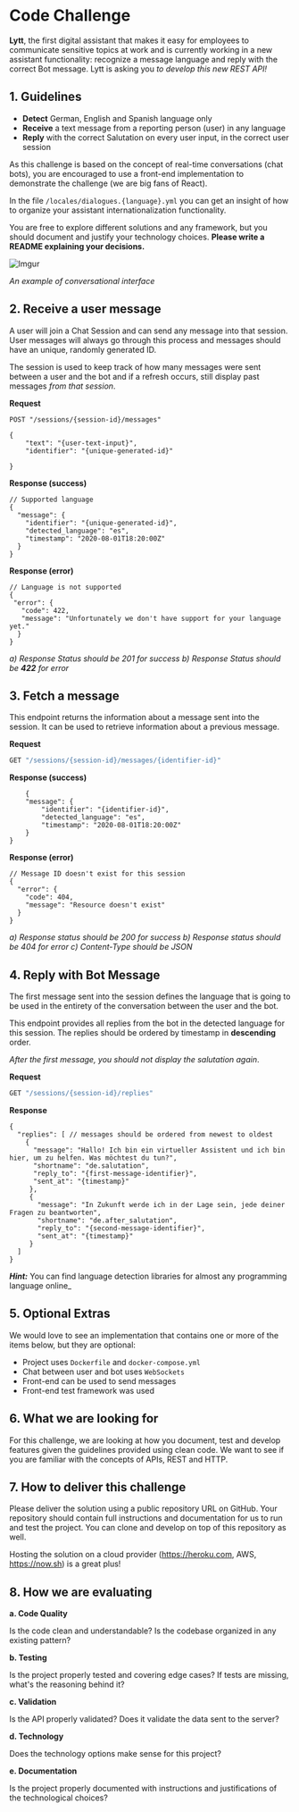 # Code Challenge

**Lytt**, the first digital assistant that makes it easy for employees to communicate sensitive topics at work and is currently working in a new assistant functionality: recognize a message language and reply with the correct Bot message. Lytt is asking you _to develop this new REST API!_


## 1. Guidelines

-   **Detect** German, English and Spanish language only
-   **Receive** a text message from a reporting person (user) in any language
-   **Reply** with the correct Salutation on every user input, in the correct user session

As this challenge is based on the concept of real-time conversations (chat bots), you are encouraged to use a front-end implementation to demonstrate the challenge (we are big fans of React).

In the file `/locales/dialogues.{language}.yml` you can get an insight of how to organize your assistant internationalization functionality.

You are free to explore different solutions and any framework, but you should document and justify your technology choices. **Please write a README explaining your decisions.**


![Imgur](https://i.imgur.com/u58St4X.png)

_An example of conversational interface_


## 2. Receive a user message

A user will join a Chat Session and can send any message into that session. User messages will always go through this process and messages should have an unique, randomly generated ID. 

The session is used to keep track of how many messages were sent between a user and the bot and if a refresh occurs, still display past messages _from that session_.

**Request**

    POST "/sessions/{session-id}/messages"
```json5
{
    "text": "{user-text-input}",
    "identifier": "{unique-generated-id}"

}
```

**Response (success)**

```json5
// Supported language
{
  "message": {
    "identifier": "{unique-generated-id}",
    "detected_language": "es",
    "timestamp": "2020-08-01T18:20:00Z"
  }
}
```

**Response (error)**

```json5
// Language is not supported
{
 "error": {
   "code": 422,
   "message": "Unfortunately we don't have support for your language yet."
  }
}
```

_a) Response Status should be 201 for success_
_b) Response Status should be __422__ for error_




## 3. Fetch a message 

This endpoint returns the information about a message sent into the session. It can be used to retrieve information about a previous message.

**Request**

```javascript
GET "/sessions/{session-id}/messages/{identifier-id}"
```

**Response (success)**

```json5
    {
    "message": {
        "identifier": "{identifier-id}",
        "detected_language": "es",
        "timestamp": "2020-08-01T18:20:00Z"
    }
}
```

**Response (error)**

```json5
// Message ID doesn't exist for this session
{
  "error": {
    "code": 404,
    "message": "Resource doesn't exist"
  }
}
```

_a) Response status should be 200 for success_
_b) Response status should be 404 for error_
_c) Content-Type should be JSON_




## 4. Reply with Bot Message

The first message sent into the session defines the language that is going to be used in the entirety of the conversation between the user and the bot.

This endpoint provides all replies from the bot in the detected language for this session. The replies should be ordered by timestamp in **descending** order.

_After the first message, you should not display the salutation again_.

**Request**

```javascript
GET "/sessions/{session-id}/replies"
```

**Response**

```json5
{
  "replies": [ // messages should be ordered from newest to oldest
    {
      "message": "Hallo! Ich bin ein virtueller Assistent und ich bin hier, um zu helfen. Was möchtest du tun?",
      "shortname": "de.salutation",
      "reply_to": "{first-message-identifier}",
      "sent_at": "{timestamp}"
     },
     {
       "message": "In Zukunft werde ich in der Lage sein, jede deiner Fragen zu beantworten",
       "shortname": "de.after_salutation",
       "reply_to": "{second-message-identifier}",
       "sent_at": "{timestamp}"
     } 
  ]
}
```

_**Hint:**_ You can find language detection libraries for almost any programming language online_

## 5. Optional Extras

We would love to see an implementation that contains one or more of the items below, but they are optional:

-   Project uses `Dockerfile` and `docker-compose.yml`  
-   Chat between user and bot uses `WebSockets`
-   Front-end can be used to send messages
-   Front-end test framework was used


## 6. What we are looking for

For this challenge, we are looking at how you document, test and develop features given the guidelines provided using clean code. We want to see if you are familiar with the concepts of APIs, REST and HTTP. 


## 7. How to deliver this challenge

Please deliver the solution using a public repository URL on GitHub. Your repository should contain full instructions and documentation for us to run and test the project. You can clone and develop on top of this repository as well.

Hosting the solution on a cloud provider (https://heroku.com, AWS, https://now.sh) is a great plus!


## 8. How we are evaluating

**a. Code Quality**

Is the code clean and understandable? Is the codebase organized in any existing pattern?

**b. Testing**

Is the project properly tested and covering edge cases? If tests are missing, what's the reasoning behind it?

**c. Validation**

Is the API properly validated? Does it validate the data sent to the server?

**d. Technology**

Does the technology options make sense for this project? 

**e. Documentation**

Is the project properly documented with instructions and justifications of the technological choices?
